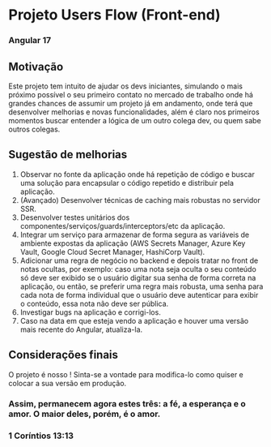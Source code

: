 # Projeto Users Flow (Front-end)

### Angular 17

## Motivação
Este projeto tem intuito de ajudar os devs iniciantes, simulando o mais próximo possível o seu primeiro contato no mercado de trabalho onde há grandes chances de assumir um projeto já em andamento, onde terá que desenvolver melhorias e novas funcionalidades, além é claro nos primeiros momentos buscar entender a lógica de um outro colega dev, ou quem sabe outros colegas.

## Sugestão de melhorias

1) Observar no fonte da aplicação onde há repetição de código e buscar uma solução para encapsular o código repetido e distribuir pela aplicação.
2) (Avançado) Desenvolver técnicas de caching mais robustas no servidor SSR.
3) Desenvolver testes unitários dos componentes/serviços/guards/interceptors/etc da aplicação.
4) Integrar um serviço para armazenar de forma segura as variáveis de ambiente expostas da aplicação (AWS Secrets Manager, Azure Key Vault, Google Cloud Secret Manager, HashiCorp Vault).
5) Adicionar uma regra de negócio no backend e depois tratar no front de notas ocultas, por exemplo: caso uma nota seja oculta o seu conteúdo só deve ser exibido se o usuário digitar sua senha de forma correta na aplicação, ou então, se preferir uma regra mais robusta, uma senha para cada nota de forma individual que o usuário deve autenticar para exibir o conteúdo, essa nota não deve ser pública.
6) Investigar bugs na aplicação e corrigi-los.
7) Caso na data em que esteja vendo a aplicação e houver uma versão mais recente do Angular, atualiza-la.

## Considerações finais
O projeto é nosso ! 
Sinta-se a vontade para modifica-lo como quiser e colocar a sua versão em produção.

### Assim, permanecem agora estes três: a fé, a esperança e o amor. O maior deles, porém, é o amor.
### 1 Coríntios 13:13
